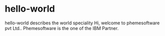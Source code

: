 # hello-world
hello-world describes the world speciality
Hi, welcome to phemesoftware pvt Ltd..
Phemesoftware is the one of the IBM Partner.
